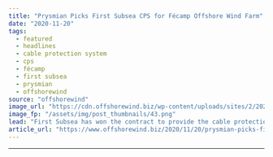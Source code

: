 ```yaml
---
title: "Prysmian Picks First Subsea CPS for Fécamp Offshore Wind Farm"
date: "2020-11-20"
tags: 
  - featured
  - headlines
  - cable protection system
  - cps
  - fécamp
  - first subsea
  - prysmian
  - offshorewind
source: "offshorewind"
image_url: "https://cdn.offshorewind.biz/wp-content/uploads/sites/2/2020/11/20094440/Prysmian-Picks-First-Subsea-CPS-for-F%C3%A9camp-Offshore-Wind-Farm.png"
image_fp: "/assets/img/post_thumbnails/43.png"
lead: "First Subsea has won the contract to provide the cable protection systems (CPSs) for"
article_url: "https://www.offshorewind.biz/2020/11/20/prysmian-picks-first-subsea-cps-for-fecamp-offshore-wind-farm/"
---
```


---
